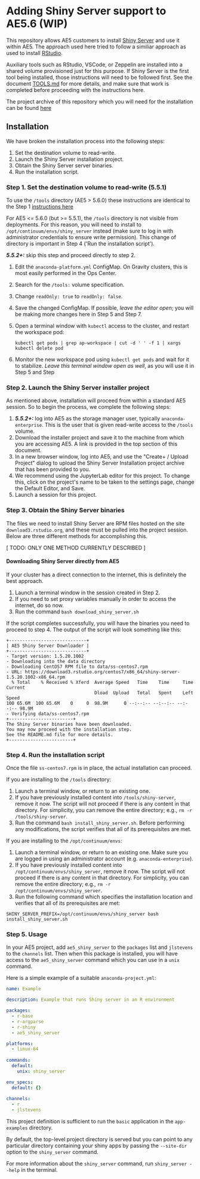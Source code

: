 # Adding Shiny Server support to AE5.6 (WIP)

This repository allows AE5 customers to install [Shiny
Server](https://github.com/rstudio/shiny-server) and use it within
AE5. The approach used here tried to follow a similiar approach as used
to install [RStudio](https://github.com/Anaconda-Platform/ae5-rstudio).

Auxiliary tools such as RStudio, VSCode, or Zeppelin are installed into
a shared volume provisioned just for this purpose. If Shiny Server is
the first tool being installed, those instructions will need to be
followed first. See the document
[TOOLS.md](https://github.com/Anaconda-Platform/ae5-rstudio/blob/master/TOOLS.md)
for more details, and make sure that work is completed before proceeding
with the instructions here.

The project archive of this repository which you will need for the
installation can be found
[here](https://github.com/Anaconda-Platform/ae5-shiny-server/raw/main/project-snapshot/ae5-shiny-server.tar.gz)

## Installation

We have broken the installation process into the following steps:

1. Set the destination volume to read-write.
2. Launch the Shiny Server installation project.
3. Obtain the Shiny Server server binaries.
4. Run the installation script.


### Step 1. Set the destination volume to read-write (5.5.1)

To use the `/tools` directory (AE5 > 5.6.0) these instructions are identical to the
Step 1 [instructions
here](https://github.com/Anaconda-Platform/ae5-rstudio#step-1-set-the-tool-volume-to-read-write-551)

For AE5 <= 5.6.0 (but >= 5.5.1), the `/tools` directory is not visible
from deployments. For this reason, you will need to install to
`/opt/continuum/envs/shiny_server` instead (make sure to log in with
administrator credentials to ensure write permission). This change of
directory is important in Step 4 ('Run the installation script').


***5.5.2+:*** skip this step and proceed directly to step 2.

1. Edit the `anaconda-platform.yml` ConfigMap. On Gravity clusters,
   this is most easily performed in the Ops Center.
2. Search for the `/tools:` volume specification.
3. Change `readOnly: true` to `readOnly: false`.
4. Save the changed ConfigMap. If possible, *leave the editor open*;
   you will be making more changes here in Step 5 and Step 7. 
5. Open a terminal window with `kubectl` access to the cluster,
   and restart the workspace pod:

   ```
   kubectl get pods | grep ap-workspace | cut -d ' ' -f 1 | xargs kubectl delete pod
   ```

6. Monitor the new workspace pod using `kubectl get pods` and
   wait for it to stabilize. *Leave this terminal window open
   as well*, as you will use it in Step 5 and Step 

### Step 2. Launch the Shiny Server installer project

As mentioned above, installation will proceed from within a standard
AE5 session. So to begin the process, we complete the following steps:

1. ***5.5.2+:*** log into AE5 as the 
   storage manager user, typically `anaconda-enterprise`.
   This is the user that is given read-write access to the
   `/tools` volume.
2. Download the installer project and save it to the machine
   from which you are accessing AE5. A link is provided
   in the top section of this document.
3. In a new browser window, log into AE5, and use the
   "Create+ / Upload Project" dialog to upload the Shiny Server
   Installation project archive that has been provided to you.
4. We recommend using the JupyterLab editor for this project. To
   change this, click on the project's name to be taken to the settings
   page, change the Default Editor, and Save.
5. Launch a session for this project.


### Step 3. Obtain the Shiny Server binaries

The files we need to install Shiny Server are RPM files hosted on the
site `download3.rstudio.org`, and these must be pulled into the project
session.  Below are three different methods for accomplishing this.

[ TODO: ONLY ONE METHOD CURRENTLY DESCRIBED ]

#### Downloading Shiny Server directly from AE5

If your cluster has a direct connection to the internet, this is
definitely the best approach.

1. Launch a terminal window in the session created in Step 2.
2. If you need to set proxy variables manually in order to
   access the internet, do so now.
3. Run the command `bash download_shiny_server.sh`

If the script completes successfully, you will have the binaries
you need to proceed to step 4. The output of the script will
look something like this:

```
+-----------------------------+
| AE5 Shiny Server Downloader |
+-----------------------------+
- Target version: 1.5.20.1002
- Downloading into the data directory
- Downloading CentOS7 RPM file to data/ss-centos7.rpm
- URL: https://download3.rstudio.org/centos7/x86_64/shiny-server-1.5.20.1002-x86_64.rpm
  % Total    % Received % Xferd  Average Speed   Time    Time     Time  Current
                                 Dload  Upload   Total   Spent    Left  Speed
100 65.6M  100 65.6M    0     0  98.9M      0 --:--:-- --:--:-- --:--:-- 98.9M
- Verifying data/ss-centos7.rpm
+------------------------+
The Shiny Server binaries have been downloaded.
You may now proceed with the installation step.
See the README.md file for more details.
+------------------------+
```

### Step 4. Run the installation script

Once the file `ss-centos7.rpm` is in place, the actual installation can proceed.

If you are installing to the `/tools` directory:

1. Launch a terminal window, or return to an existing one.
2. If you have previously installed content into `/tools/shiny-server`,
   remove it now. The script will not proceed if there is any
   content in that directory. For simplicity, you can remove
   the entire directory; e.g., `rm -r /tools/shiny-server`.
3. Run the command `bash install_shiny_server.sh`. Before performing
   any modifications, the script verifies that all of its
   prerequisites are met.

If you are installing to the `/opt/continuum/envs`:

1. Launch a terminal window, or return to an existing one. Make sure you
   are logged in using an administrator account (e.g. `anaconda-enterprise`).
2. If you have previously installed content into `/opt/continuum/envs/shiny_server`,
   remove it now. The script will not proceed if there is any
   content in that directory. For simplicity, you can remove
   the entire directory; e.g., `rm -r /opt/continuum/envs/shiny_server`.
3. Run the following command which specifies the installation location
   and verifies that all of its prerequisites are met:

```
SHINY_SERVER_PREFIX=/opt/continuum/envs/shiny_server bash install_shiny_server.sh
```

### Step 5. Usage

In your AE5 project, add `ae5_shiny_server` to the `packages` list and
`jlstevens` to the `channels` list. Then when this package is installed,
you will have access to the `ae5_shiny_server` command which you can use
in a `unix` command.

Here is a simple example of a suitable `anaconda-project.yml`:


```yaml
name: Example

description: Example that runs Shiny server in an R environment

packages:
  - r-base
  - r-argparse
  - r-shiny
  - ae5_shiny_server

platforms:
  - linux-64
  
commands:
  default:
    unix: shiny_server

env_specs:
  default: {}
  
channels:
  - r
  - jlstevens
```

This project definition is sufficient to run the `basic` application in
the `app-examples` directory.

By default, the top-level project directory is served but you can point
to any particular directory containing your shiny apps by passing the
`--site-dir` option to the `shiny_server` command.

For more information about the `shiny_server` command, run `shiny_server
--help` in the terminal.